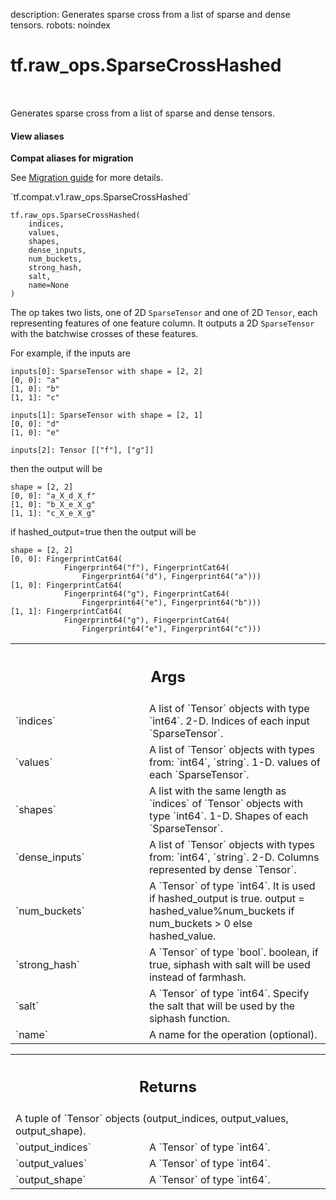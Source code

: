 description: Generates sparse cross from a list of sparse and dense tensors.
robots: noindex

# tf.raw_ops.SparseCrossHashed

<!-- Insert buttons and diff -->

<table class="tfo-notebook-buttons tfo-api nocontent" align="left">

</table>



Generates sparse cross from a list of sparse and dense tensors.


<section class="expandable">
  <h4 class="showalways">View aliases</h4>
  <p>
<b>Compat aliases for migration</b>
<p>See
<a href="https://www.tensorflow.org/guide/migrate">Migration guide</a> for
more details.</p>
<p>`tf.compat.v1.raw_ops.SparseCrossHashed`</p>
</p>
</section>

<pre class="devsite-click-to-copy prettyprint lang-py tfo-signature-link">
<code>tf.raw_ops.SparseCrossHashed(
    indices,
    values,
    shapes,
    dense_inputs,
    num_buckets,
    strong_hash,
    salt,
    name=None
)
</code></pre>



<!-- Placeholder for "Used in" -->

The op takes two lists, one of 2D `SparseTensor` and one of 2D `Tensor`, each
representing features of one feature column. It outputs a 2D `SparseTensor` with
the batchwise crosses of these features.

For example, if the inputs are

    inputs[0]: SparseTensor with shape = [2, 2]
    [0, 0]: "a"
    [1, 0]: "b"
    [1, 1]: "c"

    inputs[1]: SparseTensor with shape = [2, 1]
    [0, 0]: "d"
    [1, 0]: "e"

    inputs[2]: Tensor [["f"], ["g"]]

then the output will be

    shape = [2, 2]
    [0, 0]: "a_X_d_X_f"
    [1, 0]: "b_X_e_X_g"
    [1, 1]: "c_X_e_X_g"

if hashed_output=true then the output will be

    shape = [2, 2]
    [0, 0]: FingerprintCat64(
                Fingerprint64("f"), FingerprintCat64(
                    Fingerprint64("d"), Fingerprint64("a")))
    [1, 0]: FingerprintCat64(
                Fingerprint64("g"), FingerprintCat64(
                    Fingerprint64("e"), Fingerprint64("b")))
    [1, 1]: FingerprintCat64(
                Fingerprint64("g"), FingerprintCat64(
                    Fingerprint64("e"), Fingerprint64("c")))

<!-- Tabular view -->
 <table class="responsive fixed orange">
<colgroup><col width="214px"><col></colgroup>
<tr><th colspan="2"><h2 class="add-link">Args</h2></th></tr>

<tr>
<td>
`indices`<a id="indices"></a>
</td>
<td>
A list of `Tensor` objects with type `int64`.
2-D.  Indices of each input `SparseTensor`.
</td>
</tr><tr>
<td>
`values`<a id="values"></a>
</td>
<td>
A list of `Tensor` objects with types from: `int64`, `string`.
1-D.   values of each `SparseTensor`.
</td>
</tr><tr>
<td>
`shapes`<a id="shapes"></a>
</td>
<td>
A list with the same length as `indices` of `Tensor` objects with type `int64`.
1-D.   Shapes of each `SparseTensor`.
</td>
</tr><tr>
<td>
`dense_inputs`<a id="dense_inputs"></a>
</td>
<td>
A list of `Tensor` objects with types from: `int64`, `string`.
2-D.    Columns represented by dense `Tensor`.
</td>
</tr><tr>
<td>
`num_buckets`<a id="num_buckets"></a>
</td>
<td>
A `Tensor` of type `int64`.
It is used if hashed_output is true.
output = hashed_value%num_buckets if num_buckets > 0 else hashed_value.
</td>
</tr><tr>
<td>
`strong_hash`<a id="strong_hash"></a>
</td>
<td>
A `Tensor` of type `bool`.
boolean, if true, siphash with salt will be used instead of farmhash.
</td>
</tr><tr>
<td>
`salt`<a id="salt"></a>
</td>
<td>
A `Tensor` of type `int64`.
Specify the salt that will be used by the siphash function.
</td>
</tr><tr>
<td>
`name`<a id="name"></a>
</td>
<td>
A name for the operation (optional).
</td>
</tr>
</table>



<!-- Tabular view -->
 <table class="responsive fixed orange">
<colgroup><col width="214px"><col></colgroup>
<tr><th colspan="2"><h2 class="add-link">Returns</h2></th></tr>
<tr class="alt">
<td colspan="2">
A tuple of `Tensor` objects (output_indices, output_values, output_shape).
</td>
</tr>
<tr>
<td>
`output_indices`<a id="output_indices"></a>
</td>
<td>
A `Tensor` of type `int64`.
</td>
</tr><tr>
<td>
`output_values`<a id="output_values"></a>
</td>
<td>
A `Tensor` of type `int64`.
</td>
</tr><tr>
<td>
`output_shape`<a id="output_shape"></a>
</td>
<td>
A `Tensor` of type `int64`.
</td>
</tr>
</table>


